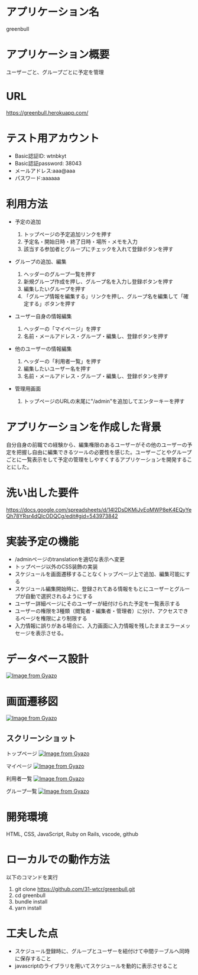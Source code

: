 # アプリケーション名
greenbull

# アプリケーション概要
ユーザーごと、グループごとに予定を管理

# URL
<https://greenbull.herokuapp.com/>

# テスト用アカウント
+ Basic認証ID: wtnbkyt
+ Basic認証password: 38043
+ メールアドレス:aaa@aaa
+ パスワード:aaaaaa

# 利用方法
+ 予定の追加
  1. トップページの予定追加リンクを押す
  2. 予定名・開始日時・終了日時・場所・メモを入力
  3. 該当する参加者とグループにチェックを入れて登録ボタンを押す
+ グループの追加、編集
  1. ヘッダーのグループ一覧を押す
  2. 新規グループ作成を押し、グループ名を入力し登録ボタンを押す
  3. 編集したいグループを押す
  4. 「グループ情報を編集する」リンクを押し、グループ名を編集して「確定する」ボタンを押す
+ ユーザー自身の情報編集
  1. ヘッダーの「マイページ」を押す
  2. 名前・メールアドレス・グループ・編集し、登録ボタンを押す
+ 他のユーザーの情報編集
  1. ヘッダーの「利用者一覧」を押す
  2. 編集したいユーザー名を押す
  3. 名前・メールアドレス・グループ・編集し、登録ボタンを押す

+ 管理用画面
  1. トップページのURLの末尾に"/admin"を追加してエンターキーを押す

# アプリケーションを作成した背景
自分自身の前職での経験から、編集権限のあるユーザーがその他のユーザーの予定を把握し自由に編集できるツールの必要性を感じた。ユーザーごとやグループごとに一覧表示をして予定の管理をしやすくするアプリケーションを開発することにした。

# 洗い出した要件
<https://docs.google.com/spreadsheets/d/14l2DsDKMiJvEoMWP8eK4EQyYeQh78YRsr4dQIcODQCg/edit#gid=543973842>

# 実装予定の機能
+ /adminページのtranslationを適切な表示へ変更
+ トップページ以外のCSS装飾の実装
+ スケジュールを画面遷移することなくトップページ上で追加、編集可能にする
+ スケジュール編集開始時に、登録されてある情報をもとにユーザーとグループが自動で選択されるようにする
+ ユーザー詳細ページにそのユーザーが紐付けられた予定を一覧表示する
+ ユーザーの権限を3種類（閲覧者・編集者・管理者）に分け、アクセスできるページを権限により制限する
+ 入力情報に誤りがある場合に、入力画面に入力情報を残したままエラーメッセージを表示させる。

# データベース設計
[![Image from Gyazo](https://i.gyazo.com/4c2198ecec41dd127bf22b6b61894f69.png)](https://gyazo.com/4c2198ecec41dd127bf22b6b61894f69)

# 画面遷移図
[![Image from Gyazo](https://i.gyazo.com/18ed64e6618cd581fd43aca5d36f296c.png)](https://gyazo.com/18ed64e6618cd581fd43aca5d36f296c)

## スクリーンショット
トップページ
[![Image from Gyazo](https://i.gyazo.com/4f6015d6f536f75abe6d69bca976beb0.png)](https://gyazo.com/4f6015d6f536f75abe6d69bca976beb0)

マイページ
[![Image from Gyazo](https://i.gyazo.com/e8dca084a77867cb2404d8db120054a3.png)](https://gyazo.com/e8dca084a77867cb2404d8db120054a3)

利用者一覧
[![Image from Gyazo](https://i.gyazo.com/650df22c4de818f6bc137a40252fe611.png)](https://gyazo.com/650df22c4de818f6bc137a40252fe611)

グループ一覧
[![Image from Gyazo](https://i.gyazo.com/e6c25f43d06e228651ccb03ecf5b3d16.png)](https://gyazo.com/e6c25f43d06e228651ccb03ecf5b3d16)

# 開発環境
HTML, CSS, JavaScript, Ruby on Rails, vscode, github

# ローカルでの動作方法
以下のコマンドを実行
1. git clone <https://github.com/31-wtcr/greenbull.git>
2. cd greenbull
3. bundle install
4. yarn install

# 工夫した点
+ スケジュール登録時に、グループとユーザーを紐付けて中間テーブルへ同時に保存すること
+ javascriptのライブラリを用いてスケジュールを動的に表示させること
